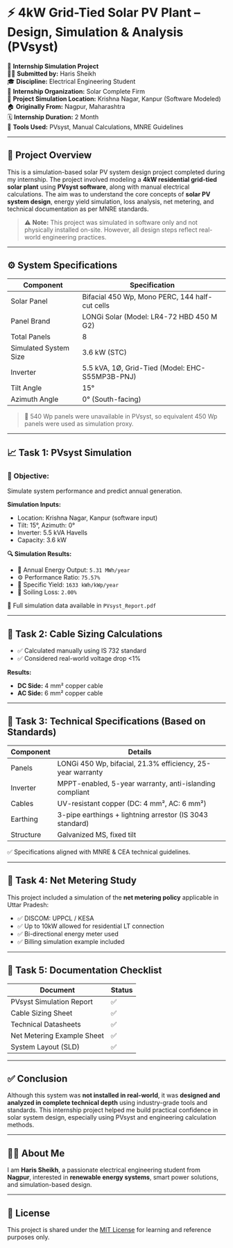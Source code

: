 # ⚡ 4kW Grid-Tied Solar PV Plant – Design, Simulation & Analysis (PVsyst)

📘 **Internship Simulation Project**  
👨‍🎓 **Submitted by:** Haris Sheikh  
🎓 **Discipline:** Electrical Engineering Student  
🏢 **Internship Organization:** Solar Complete Firm  
📍 **Project Simulation Location:** Krishna Nagar, Kanpur (Software Modeled)  
🏠 **Originally From:** Nagpur, Maharashtra  
🗓️ **Internship Duration:** 2 Month  
🧰 **Tools Used:** PVsyst, Manual Calculations, MNRE Guidelines

---

## 📌 Project Overview

This is a simulation-based solar PV system design project completed during my internship. The project involved modeling a **4kW residential grid-tied solar plant** using **PVsyst software**, along with manual electrical calculations. The aim was to understand the core concepts of **solar PV system design**, energy yield simulation, loss analysis, net metering, and technical documentation as per MNRE standards.

> ⚠️ **Note:** This project was simulated in software only and not physically installed on-site. However, all design steps reflect real-world engineering practices.

---

## ⚙️ System Specifications

| Component              | Specification                                   |
|------------------------|--------------------------------------------------|
| Solar Panel            | Bifacial 450 Wp, Mono PERC, 144 half-cut cells |
| Panel Brand            | LONGi Solar (Model: LR4-72 HBD 450 M G2)       |
| Total Panels           | 8                                               |
| Simulated System Size  | 3.6 kW (STC)                                    |
| Inverter               | 5.5 kVA, 1Ø, Grid-Tied (Model: EHC-S55MP3B-PNJ) |
| Tilt Angle             | 15°                                             |
| Azimuth Angle          | 0° (South-facing)                               |

> 🔄 540 Wp panels were unavailable in PVsyst, so equivalent 450 Wp panels were used as simulation proxy.

---

## 📈 Task 1: PVsyst Simulation

### 🎯 Objective:
Simulate system performance and predict annual generation.

**Simulation Inputs:**
- Location: Krishna Nagar, Kanpur (software input)
- Tilt: 15°, Azimuth: 0°
- Inverter: 5.5 kVA Havells
- Capacity: 3.6 kW

**🔍 Simulation Results:**
- 🔋 Annual Energy Output: `5.31 MWh/year`
- ⚙️ Performance Ratio: `75.57%`
- 🔧 Specific Yield: `1633 kWh/kWp/year`
- 🧹 Soiling Loss: `2.00%`

📎 Full simulation data available in `PVsyst_Report.pdf`

---

## 📐 Task 2: Cable Sizing Calculations

- ✅ Calculated manually using IS 732 standard
- ✅ Considered real-world voltage drop <1%

**Results:**
- **DC Side:** 4 mm² copper cable  
- **AC Side:** 6 mm² copper cable

---

## 📘 Task 3: Technical Specifications (Based on Standards)

| Component  | Details |
|------------|---------|
| Panels     | LONGi 450 Wp, bifacial, 21.3% efficiency, 25-year warranty |
| Inverter   | MPPT-enabled, 5-year warranty, anti-islanding compliant |
| Cables     | UV-resistant copper (DC: 4 mm², AC: 6 mm²) |
| Earthing   | 3-pipe earthings + lightning arrestor (IS 3043 standard) |
| Structure  | Galvanized MS, fixed tilt |

✅ Specifications aligned with MNRE & CEA technical guidelines.

---

## 📄 Task 4: Net Metering Study

This project included a simulation of the **net metering policy** applicable in Uttar Pradesh:

- ✅ DISCOM: UPPCL / KESA
- ✅ Up to 10kW allowed for residential LT connection
- ✅ Bi-directional energy meter used
- ✅ Billing simulation example included

---

## 📂 Task 5: Documentation Checklist

| Document                          | Status |
|----------------------------------|--------|
| PVsyst Simulation Report         | ✅     |
| Cable Sizing Sheet               | ✅     |
| Technical Datasheets             | ✅     |
| Net Metering Example Sheet       | ✅     |
| System Layout (SLD)              | ✅     |

---

## ✅ Conclusion

Although this system was **not installed in real-world**, it was **designed and analyzed in complete technical depth** using industry-grade tools and standards. This internship project helped me build practical confidence in solar system design, especially using PVsyst and engineering calculation methods.

---

## 🙋‍♂️ About Me

I am **Haris Sheikh**, a passionate electrical engineering student from **Nagpur**, interested in **renewable energy systems**, smart power solutions, and simulation-based design.

---

## 📄 License

This project is shared under the [MIT License](LICENSE) for learning and reference purposes only.
